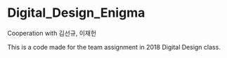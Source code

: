 # Digital_Design_Enigma
Cooperation with 김선규, 이재헌

This is a code made for the team assignment in 2018 Digital Design class.
